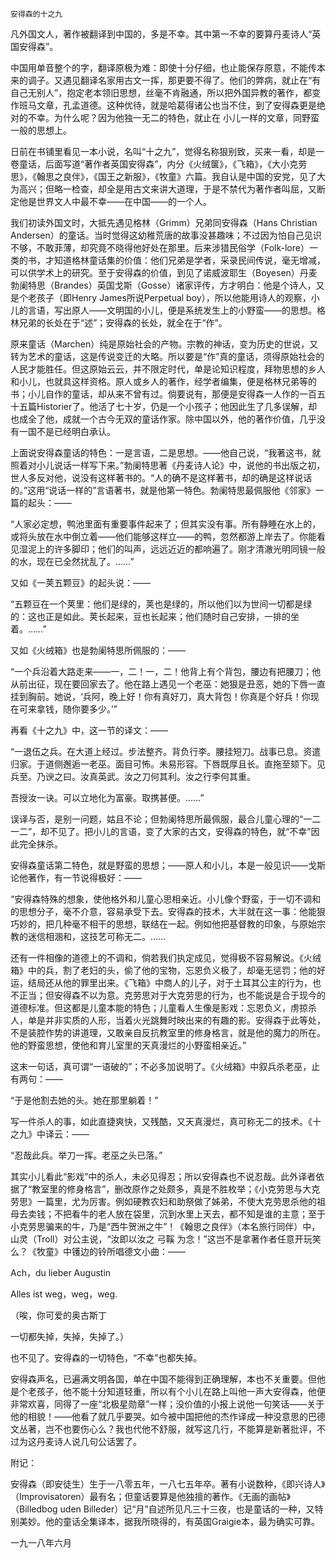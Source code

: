     安得森的十之九 

   凡外国文人，著作被翻译到中国的，多是不幸。其中第一不幸的要算丹麦诗人“英国安得森”。

   中国用单音整个的字，翻译原极为难：即使十分仔细，也止能保存原意，不能传本来的调子。又遇见翻译名家用古文一挥，那更要不得了。他们的弊病，就止在“有自己无别人”，抱定老本领旧思想，丝毫不肯融通，所以把外国异教的著作，都变作班马文章，孔孟道德。这种优待，就是哈葛得诸公也当不住，到了安得森更是绝对的不幸。为什么呢？因为他独一无二的特色，就止在 小儿一样的文章，同野蛮一般的思想上。

   日前在书铺里看见一本小说，名叫“十之九”，觉得名称狠别致，买来一看，却是一卷童话，后面写道“著作者英国安得森”，内分《火绒箧》，《飞箱》，《大小克劳思》，《翰思之良伴》，《国王之新服》，《牧童》六篇。我自认是中国的安党，见了大为高兴；但略一检查，却全是用古文来讲大道理，于是不禁代为著作者叫屈，又断定他是世界文人中最不幸——在中国——的一个人。

   我们初读外国文时，大抵先遇见格林（Grimm）兄弟同安得森（Hans Christian Andersen）的童话。当时觉得这幼稚荒唐的故事没甚趣味；不过因为怕自己见识不够，不敢菲薄，却究竟不晓得他好处在那里。后来涉猎民俗学（Folk-lore）一类的书，才知道格林童话集的价值：他们兄弟是学者，采录民间传说，毫无增减，可以供学术上的研究。至于安得森的价值，到见了诺威波耶生（Boyesen）丹麦勃阑特思（Brandes）英国戈斯（Gosse）诸家评传，方才明白：他是个诗人，又是个老孩子（即Henry James所说Perpetual boy），所以他能用诗人的观察，小儿的言语，写出原人——文明国的小儿，便是系统发生上的小野蛮——的思想。格林兄弟的长处在于“述”；安得森的长处，就全在于“作”。

   原来童话（Marchen）纯是原始社会的产物。宗教的神话，变为历史的世说，又转为艺术的童话，这是传说变迁的大略。所以要是“作”真的童话，须得原始社会的人民才能胜任。但这原始云云，并不限定时代，单是论知识程度，拜物思想的乡人和小儿，也就具这样资格。原人或乡人的著作，经学者编集，便是格林兄弟等的书；小儿自作的童话，却从来不曾有过。倘要说有，那便是安得森一人作的一百五十五篇Historier了。他活了七十岁，仍是一个小孩子；他因此生了几多误解，却也成全了他，成就一个古今无双的童话作家。除中国以外，他的著作价值，几乎没有一国不是已经明白承认。

   上面说安得森童话的特色：一是言语，二是思想。——他自己说，“我著这书，就照着对小儿说话一样写下来。”勃阑特思著《丹麦诗人论》中，说他的书出版之初，世人多反对他，说没有这样著书的。“人的确不是这样著书，却的确是这样说话的。”这用“说话一样的”言语著书，就是他第一特色。勃阑特思最佩服他《邻家》一篇的起头：——

   “人家必定想，鸭池里面有重要事件起来了；但其实没有事。所有静睡在水上的，或将头放在水中倒立着——他们能够这样立——的鸭，忽然都游上岸去了。你能看见湿泥上的许多脚印；他们的叫声，远远近近的都响遍了。刚才清澈光明同镜一般的水，现在已全然扰乱了。……”

   又如《一荚五颗豆》的起头说：——

   “五颗豆在一个荚里：他们是绿的，荚也是绿的，所以他们以为世间一切都是绿的：这也正是如此。荚长起来，豆也长起来；他们随时自己安排，一排的坐着。……”

   又如《火绒箱》也是勃阑特思所佩服的：——

   “一个兵沿着大路走来——一，二！一，二！他背上有个背包，腰边有把腰刀；他从前出征，现在要回家去了。他在路上遇见一个老巫：她狠是丑恶，她的下唇一直挂到胸前。她说，‘兵阿，晚上好！你有真好刀，真大背包！你真是个好兵！你现在可来拿钱，随你要多少。’”

   再看《十之九》中，这一节的译文：——

   “一退伍之兵。在大道上经过。步法整齐。背负行李。腰挂短刀。战事已息。资遣归家。于道侧邂逅一老巫。面目可怖。未易形容。下唇既厚且长。直拖至颏下。见兵至。乃谀之曰。汝真英武。汝之刀何其利。汝之行李何其重。

   吾授汝一诀。可以立地化为富豪。取携甚便。……”

   误译与否，是别一问题，姑且不论；但勃阑特思所最佩服，最合儿童心理的“一二一二”，却不见了。把小儿的言语，变了大家的古文，安得森的特色，就“不幸”因此完全抹杀。

   安得森童话第二特色，就是野蛮的思想；——原人和小儿，本是一般见识——戈斯论他著作，有一节说得极好：——

   “安得森特殊的想象，使他格外和儿童心思相亲近。小儿像个野蛮，于一切不调和的思想分子，毫不介意，容易承受下去。安得森的技术，大半就在这一事：他能狠巧妙的，把几种毫不相干的思想，联结在一起。例如他把基督教的印象，与原始宗教的迷信相溷和，这技艺可称无二。……

   还有一件相像的道德上的不调和，倘若我们执定成见，觉得极不容易解说。《火绒箱》中的兵，割了老妇的头，偷了他的宝物，忘恩负义极了，却毫无惩罚；他的好运，结局还从他的罪里出来。《飞箱》中商人的儿子，对于土耳其公主的行为，也不正当；但安得森不以为意。克劳思对于大克劳思的行为，也不能说是合于现今的道德标准。但这都是儿童本能的特色；儿童看人生像是影戏：忘恩负义，虏掠杀人，单是并非实质的人形，当着火光跳舞时映出来的有趣的影。安得森于此等处，不是装腔作势的讲道理，又敢亲自反抗教室里的修身格言，就是他的魔力的所在。他的野蛮思想，使他和育儿室里的天真漫烂的小野蛮相亲近。”

   这末一句话，真可谓“一语破的”；不必多加说明了。《火绒箱》中叙兵杀老巫，止有两句：——

   “于是他割去她的头。她在那里躺着！”

   写一件杀人的事，如此直捷爽快，又残酷，又天真漫烂，真可称无二的技术。《十之九》中译云：——

   “忍哉此兵。举刀一挥。老巫之头已落。”

   其实小儿看此“影戏”中的杀人，未必见得忍；所以安得森也不说忍哉。此外译者依据了“教室里的修身格言”，删改原作之处颇多，真是不胜枚举；《小克劳思与大克劳思》一篇里，尤为厉害。例如硬教农妇和助祭做了姊弟，不使大克劳思杀他的祖母去卖钱；不把看牛的老人放在袋里，沉到水里上天去，都不知是谁的主意；至于小克劳思骗来的牛，乃是“西牛贺洲之牛”！《翰思之良伴》（本名旅行同伴）中，山灵（Troll）对公主说，“汝即以汝之 弓鞵 为念！”这岂不是拿著作者任意开玩笑么？《牧童》中镬边的铃所唱德文小曲：——

   Ach，du lieber Augustin

   Alles ist weg，weg，weg.

   （唉，你可爱的奥古斯丁

   一切都失掉，失掉，失掉了。）

   也不见了。安得森的一切特色，“不幸”也都失掉。

   安得森声名，已遍满文明各国，单在中国不能得到正确理解，本也不关重要。但他是个老孩子，他不能十分知道轻重，所以有个小儿在路上叫他一声大安得森，他便非常欢喜，同得了一座“北极星勋章”一样；没价值的小报上说他一句笑话——关于他的相貌！——他看了就几乎要哭。如今被中国把他的杰作译成一种没意思的巴德文丛著，岂不也要伤心么？我也代他不舒服，就写这几行，不能算是新著批评，不过为这丹麦诗人说几句公话罢了。

   附记：

   安得森（即安徒生）生于一八零五年，一八七五年卒。著有小说数种，《即兴诗人》（Improvisatoren）最有名；但童话要算是他独擅的著作。《无画的画帖》（Billedbog uden Billeder）记“月”自述所见凡三十三夜，也是童话的一种，又特别美妙。他的童话全集译本，据我所晓得的，有英国Graigie本，最为确实可靠。

   一九一八年六月


